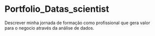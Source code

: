 # Portfolio_Datas_scientist
Descrever minha jornada de formação como profissional que gera valor  para o negocio através da análise de dados.
